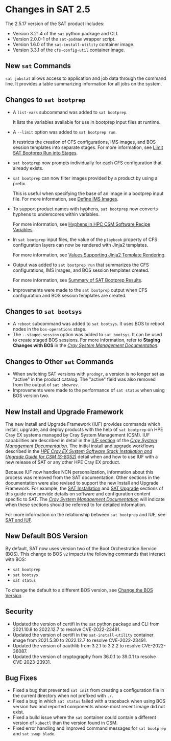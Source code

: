 # Changes in SAT 2.5

The 2.5.17 version of the SAT product includes:

- Version 3.21.4 of the `sat` python package and CLI.
- Version 2.0.0-1 of the `sat-podman` wrapper script.
- Version 1.6.0 of the `sat-install-utility` container image.
- Version 3.3.1 of the `cfs-config-util` container image.

## New `sat` Commands

`sat jobstat` allows access to application and job data through the command
line. It provides a table summarizing information for all jobs on the system.

## Changes to `sat bootprep`

- A `list-vars` subcommand was added to `sat bootprep`.

  It lists the variables available for use in bootprep input files at runtime.

- A `--limit` option was added to `sat bootprep run`.

  It restricts the creation of CFS configurations, IMS images, and BOS session
  templates into separate stages. For more information, see
  [Limit SAT Bootprep Run into Stages](../usage/sat_and_iuf.md#limit-sat-bootprep-run-into-stages).

- `sat bootprep` now prompts individually for each CFS configuration that
  already exists.

- `sat bootprep` can now filter images provided by a product by using a prefix.

  This is useful when specifying the base of an image in a bootprep input
  file. For more information, see
  [Define IMS Images](../usage/sat_bootprep.md#define-ims-images).

- To support product names with hyphens, `sat bootprep` now converts hyphens to
  underscores within variables.

  For more information, see
  [Hyphens in HPC CSM Software Recipe Variables](../usage/sat_bootprep.md#hyphens-in-hpc-csm-software-recipe-variables).

- In `sat bootprep` input files, the value of the `playbook` property of CFS
  configuration layers can now be rendered with Jinja2 templates.

  For more information, see
  [Values Supporting Jinja2 Template Rendering](../usage/sat_bootprep.md#values-supporting-jinja2-template-rendering).

- Output was added to `sat bootprep run` that summarizes the CFS configurations,
  IMS images, and BOS session templates created.

  For more information, see
  [Summary of SAT Bootprep Results](../usage/sat_bootprep.md#summary-of-sat-bootprep-results).

- Improvements were made to the `sat bootprep` output when CFS configuration
  and BOS session templates are created.

## Changes to `sat bootsys`

- A `reboot` subcommand was added to `sat bootsys`. It uses BOS to reboot
  nodes in the `bos-operations` stage.
- The `--staged-session` option was added to `sat bootsys`. It can be used to
  create staged BOS sessions. For more information, refer to **Staging Changes
  with BOS** in the [*Cray System Management Documentation*](https://cray-hpe.github.io/docs-csm/).

## Changes to Other `sat` Commands

- When switching SAT versions with `prodmgr`, a version is no longer set as
  "active" in the product catalog. The "active" field was also removed from the
  output of `sat showrev`.
- Improvements were made to the performance of `sat status` when using BOS
  version two.

## New Install and Upgrade Framework

The new Install and Upgrade Framework (IUF) provides commands which install,
upgrade, and deploy products with the help of `sat bootprep` on HPE Cray EX
systems managed by Cray System Management (CSM). IUF capabilities are described
in detail in the [IUF section](https://cray-hpe.github.io/docs-csm/en-14/operations/iuf/iuf/)
of the [*Cray System Management Documentation*](https://cray-hpe.github.io/docs-csm/).
The initial install and upgrade workflows described in the
[*HPE Cray EX System Software Stack Installation and Upgrade Guide for CSM
(S-8052)*](https://www.hpe.com/support/ex-S-8052) detail when and how to use
IUF with a new release of SAT or any other HPE Cray EX product.

Because IUF now handles NCN personalization, information about this process was
removed from the SAT documentation. Other sections in the documentation were
also revised to support the new Install and Upgrade Framework. For example, the
[SAT Installation](../install.md) and [SAT Upgrade](../upgrade.md) sections of this
guide now provide details on software and configuration content specific to SAT.
The [*Cray System Management Documentation*](https://cray-hpe.github.io/docs-csm/)
will indicate when these sections should be referred to for detailed information.

For more information on the relationship between `sat bootprep` and IUF, see
[SAT and IUF](../usage/sat_and_iuf.md).

## New Default BOS Version

By default, SAT now uses version two of the Boot Orchestration Service (BOS).
This change to BOS `v2` impacts the following commands that interact with BOS:

- `sat bootprep`
- `sat bootsys`
- `sat status`

To change the default to a different BOS version, see
[Change the BOS Version](../usage/change_bos_version.md).

## Security

- Updated the version of certifi in the `sat` python package and CLI from
  2021.10.8 to 2022.12.7 to resolve CVE-2022-23491.
- Updated the version of certifi in the `sat-install-utility` container image
  from 2021.5.30 to 2022.12.7 to resolve CVE-2022-23491.
- Updated the version of oauthlib from 3.2.1 to 3.2.2 to resolve CVE-2022-36087.
- Updated the version of cryptography from 36.0.1 to 39.0.1 to resolve
  CVE-2023-23931.

## Bug Fixes

- Fixed a bug that prevented `sat init` from creating a configuration file in
  the current directory when not prefixed with `./`.
- Fixed a bug in which `sat status` failed with a traceback when using BOS
  version two and reported components whose most recent image did not exist.
- Fixed a build issue where the `sat` container could contain a different
  version of `kubectl` than the version found in CSM.
- Fixed error handling and improved command messages for `sat bootprep` and
  `sat swap blade`.
